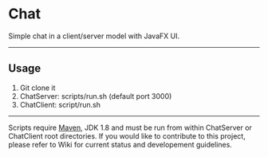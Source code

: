 # Chat
Simple chat in a client/server model with JavaFX UI.

-------------------------------------------------
Usage 
-------------------------------------------------
1. Git clone it
2. ChatServer: scripts/run.sh (default port 3000)
3. ChatClient: script/run.sh

-------------------------------------------------
Scripts require [Maven](https://maven.apache.org/), JDK 1.8 and must be run from within ChatServer or ChatClient root directories. If you 
would like to contribute to this project, please refer to Wiki for current status and developement guidelines.
